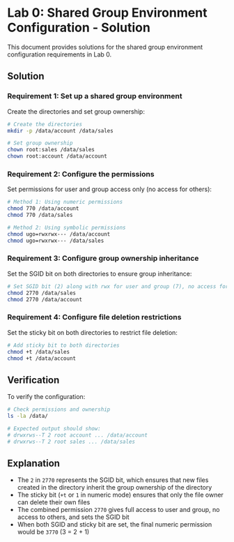 # Lab 0: Shared Group Environment Configuration - Solution

This document provides solutions for the shared group environment configuration requirements in Lab 0.

## Solution

### Requirement 1: Set up a shared group environment

Create the directories and set group ownership:

```bash
# Create the directories
mkdir -p /data/account /data/sales

# Set group ownership
chown root:sales /data/sales
chown root:account /data/account
```

### Requirement 2: Configure the permissions

Set permissions for user and group access only (no access for others):

```bash
# Method 1: Using numeric permissions
chmod 770 /data/account
chmod 770 /data/sales

# Method 2: Using symbolic permissions
chmod ugo=rwxrwx--- /data/account
chmod ugo=rwxrwx--- /data/sales
```

### Requirement 3: Configure group ownership inheritance

Set the SGID bit on both directories to ensure group inheritance:

```bash
# Set SGID bit (2) along with rwx for user and group (7), no access for others (0)
chmod 2770 /data/sales
chmod 2770 /data/account
```

### Requirement 4: Configure file deletion restrictions

Set the sticky bit on both directories to restrict file deletion:

```bash
# Add sticky bit to both directories
chmod +t /data/sales
chmod +t /data/account
```

## Verification

To verify the configuration:

```bash
# Check permissions and ownership
ls -la /data/

# Expected output should show:
# drwxrws--T 2 root account ... /data/account
# drwxrws--T 2 root sales ... /data/sales
```

## Explanation

- The `2` in `2770` represents the SGID bit, which ensures that new files created in the directory inherit the group ownership of the directory
- The sticky bit (`+t` or `1` in numeric mode) ensures that only the file owner can delete their own files
- The combined permission `2770` gives full access to user and group, no access to others, and sets the SGID bit
- When both SGID and sticky bit are set, the final numeric permission would be `3770` (3 = 2 + 1)